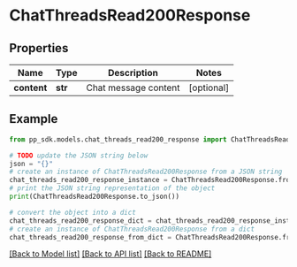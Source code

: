 # ChatThreadsRead200Response


## Properties

Name | Type | Description | Notes
------------ | ------------- | ------------- | -------------
**content** | **str** | Chat message content | [optional] 

## Example

```python
from pp_sdk.models.chat_threads_read200_response import ChatThreadsRead200Response

# TODO update the JSON string below
json = "{}"
# create an instance of ChatThreadsRead200Response from a JSON string
chat_threads_read200_response_instance = ChatThreadsRead200Response.from_json(json)
# print the JSON string representation of the object
print(ChatThreadsRead200Response.to_json())

# convert the object into a dict
chat_threads_read200_response_dict = chat_threads_read200_response_instance.to_dict()
# create an instance of ChatThreadsRead200Response from a dict
chat_threads_read200_response_from_dict = ChatThreadsRead200Response.from_dict(chat_threads_read200_response_dict)
```
[[Back to Model list]](../README.md#documentation-for-models) [[Back to API list]](../README.md#documentation-for-api-endpoints) [[Back to README]](../README.md)


